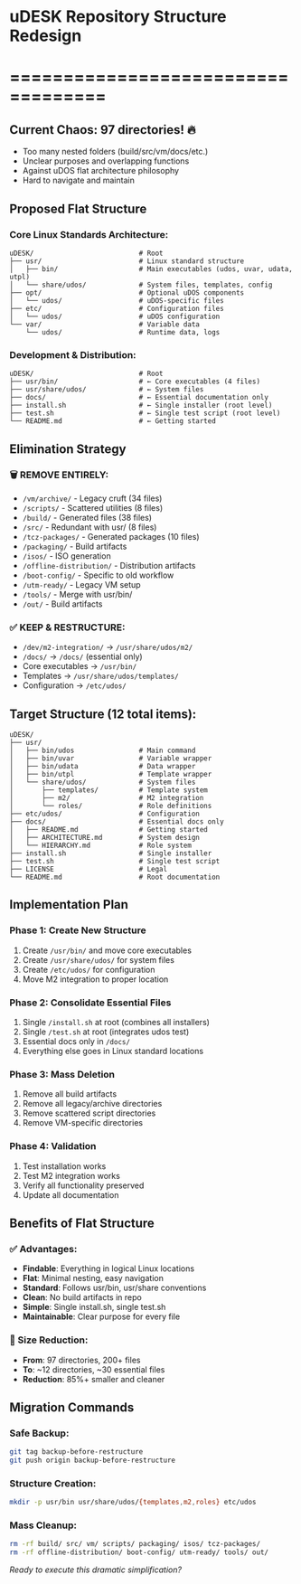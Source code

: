 # uDESK Repository Structure Redesign
# ===================================

## Current Chaos: 97 directories! 🔥
- Too many nested folders (build/src/vm/docs/etc.)
- Unclear purposes and overlapping functions
- Against uDOS flat architecture philosophy
- Hard to navigate and maintain

## Proposed Flat Structure

### Core Linux Standards Architecture:
```
uDESK/                          # Root
├── usr/                        # Linux standard structure  
│   ├── bin/                    # Main executables (udos, uvar, udata, utpl)
│   └── share/udos/             # System files, templates, config
├── opt/                        # Optional uDOS components
│   └── udos/                   # uDOS-specific files
├── etc/                        # Configuration files
│   └── udos/                   # uDOS configuration
└── var/                        # Variable data
    └── udos/                   # Runtime data, logs
```

### Development & Distribution:
```
uDESK/                          # Root
├── usr/bin/                    # ← Core executables (4 files)
├── usr/share/udos/             # ← System files  
├── docs/                       # ← Essential documentation only
├── install.sh                  # ← Single installer (root level)
├── test.sh                     # ← Single test script (root level)  
└── README.md                   # ← Getting started
```

## Elimination Strategy

### 🗑️ REMOVE ENTIRELY:
- `/vm/archive/` - Legacy cruft (34 files)
- `/scripts/` - Scattered utilities (8 files)  
- `/build/` - Generated files (38 files)
- `/src/` - Redundant with usr/ (8 files)
- `/tcz-packages/` - Generated packages (10 files)
- `/packaging/` - Build artifacts
- `/isos/` - ISO generation
- `/offline-distribution/` - Distribution artifacts
- `/boot-config/` - Specific to old workflow
- `/utm-ready/` - Legacy VM setup
- `/tools/` - Merge with usr/bin/
- `/out/` - Build artifacts

### ✅ KEEP & RESTRUCTURE:
- `/dev/m2-integration/` → `/usr/share/udos/m2/`
- `/docs/` → `/docs/` (essential only)
- Core executables → `/usr/bin/`
- Templates → `/usr/share/udos/templates/`
- Configuration → `/etc/udos/`

## Target Structure (12 total items):
```
uDESK/
├── usr/
│   ├── bin/udos                # Main command
│   ├── bin/uvar                # Variable wrapper  
│   ├── bin/udata               # Data wrapper
│   ├── bin/utpl                # Template wrapper
│   └── share/udos/             # System files
│       ├── templates/          # Template system
│       ├── m2/                 # M2 integration
│       └── roles/              # Role definitions
├── etc/udos/                   # Configuration
├── docs/                       # Essential docs only
│   ├── README.md               # Getting started
│   ├── ARCHITECTURE.md         # System design  
│   └── HIERARCHY.md            # Role system
├── install.sh                  # Single installer
├── test.sh                     # Single test script
├── LICENSE                     # Legal
└── README.md                   # Root documentation
```

## Implementation Plan

### Phase 1: Create New Structure
1. Create `/usr/bin/` and move core executables
2. Create `/usr/share/udos/` for system files
3. Create `/etc/udos/` for configuration
4. Move M2 integration to proper location

### Phase 2: Consolidate Essential Files
1. Single `/install.sh` at root (combines all installers)
2. Single `/test.sh` at root (integrates udos test)
3. Essential docs only in `/docs/`
4. Everything else goes in Linux standard locations

### Phase 3: Mass Deletion
1. Remove all build artifacts
2. Remove all legacy/archive directories  
3. Remove scattered script directories
4. Remove VM-specific directories

### Phase 4: Validation
1. Test installation works
2. Test M2 integration works
3. Verify all functionality preserved
4. Update all documentation

## Benefits of Flat Structure

### ✅ Advantages:
- **Findable**: Everything in logical Linux locations
- **Flat**: Minimal nesting, easy navigation
- **Standard**: Follows usr/bin, usr/share conventions
- **Clean**: No build artifacts in repo
- **Simple**: Single install.sh, single test.sh
- **Maintainable**: Clear purpose for every file

### 📏 Size Reduction:
- **From**: 97 directories, 200+ files
- **To**: ~12 directories, ~30 essential files
- **Reduction**: 85%+ smaller and cleaner

## Migration Commands

### Safe Backup:
```bash
git tag backup-before-restructure
git push origin backup-before-restructure
```

### Structure Creation:
```bash
mkdir -p usr/bin usr/share/udos/{templates,m2,roles} etc/udos
```

### Mass Cleanup:
```bash
rm -rf build/ src/ vm/ scripts/ packaging/ isos/ tcz-packages/
rm -rf offline-distribution/ boot-config/ utm-ready/ tools/ out/
```

*Ready to execute this dramatic simplification?*
